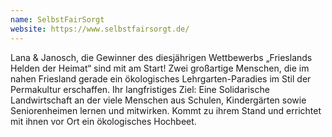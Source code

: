 ```yaml
---
name: SelbstFairSorgt
website: https://www.selbstfairsorgt.de/
---
```


Lana & Janosch, die Gewinner des diesjährigen Wettbewerbs „Frieslands Helden der Heimat“ sind mit am Start! Zwei großartige Menschen, die im nahen Friesland gerade ein ökologisches Lehrgarten-Paradies im Stil der Permakultur erschaffen. Ihr langfristiges Ziel: Eine Solidarische Landwirtschaft an der viele Menschen aus Schulen, Kindergärten sowie Seniorenheimen lernen und mitwirken. Kommt zu ihrem Stand und errichtet mit ihnen vor Ort ein ökologisches Hochbeet.
